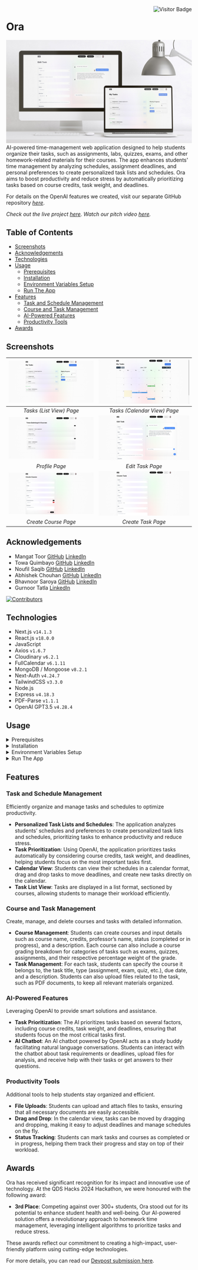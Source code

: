 <img align="right" alt="Visitor Badge" src="https://visitor-badge.laobi.icu/badge?page_id=towaquimbayo.Ora">

# Ora

![Ora Thumbnail](screenshots/ora-thumbnail.jpg)
AI-powered time-management web application designed to help students organize their tasks, such as assignments, labs, quizzes, exams, and other homework-related materials for their courses. The app enhances students' time management by analyzing schedules, assignment deadlines, and personal preferences to create personalized task lists and schedules. Ora aims to boost productivity and reduce stress by automatically prioritizing tasks based on course credits, task weight, and deadlines.

For details on the OpenAI features we created, visit our separate GitHub repository [_here_](https://github.com/abhishekchouhannk/qds2024-ai-api).

_Check out the live project [_here_](https://qds-hacks-2024.onrender.com/). Watch our pitch video [_here_](https://www.youtube.com/watch?v=Gm644fFPYi8)._

## Table of Contents

* [Screenshots](#screenshots)
* [Acknowledgements](#acknowledgements)
* [Technologies](#technologies)
* [Usage](#usage)
  * [Prerequisites](#prerequisites)
  * [Installation](#installation)
  * [Environment Variables Setup](#environment-variables-setup)
  * [Run The App](#run-the-app)
* [Features](#features)
  * [Task and Schedule Management](#task-and-schedule-management)
  * [Course and Task Management](#course-and-task-management)
  * [AI-Powered Features](#ai-powered-features)
  * [Productivity Tools](#productivity-tools)
* [Awards](#awards)

## Screenshots

| ![Tasks (List View) Page](screenshots/tasks-list-view.png) | ![Tasks (Calendar View) Page](screenshots/tasks-calendar-view.png) |
|:--:|:--:|
| _Tasks (List View) Page_ | _Tasks (Calendar View) Page_ |
| ![Profile Page](screenshots/profile.png) | ![Edit Task Page](screenshots/edit-task.png) |
| _Profile Page_ | _Edit Task Page_ |
| ![Create Course Page](screenshots/create-course.png) | ![Create Task Page](screenshots/create-task.png) |
| _Create Course Page_ | _Create Task Page_ |

## Acknowledgements

* Mangat Toor [GitHub](https://github.com/immangat) [LinkedIn](https://www.linkedin.com/in/immangat)
* Towa Quimbayo [GitHub](https://github.com/towaquimbayo) [LinkedIn](https://www.linkedin.com/in/towa-quimbayo/)
* Noufil Saqib [GitHub](https://github.com/noufilsaqib) [LinkedIn](https://www.linkedin.com/in/muhammad-noufil-saqib/)
* Abhishek Chouhan [GitHub](https://github.com/abhishekchouhannk) [LinkedIn](https://www.linkedin.com/in/abhishekchouhannk)
* Bhavnoor Saroya [GitHub](https://github.com/BhavnoorSaroya) [LinkedIn](https://www.linkedin.com/in/bhavnoor-saroya)
* Gurnoor Tatla [LinkedIn](https://www.linkedin.com/in/gurnoortatla/)

[![Contributors](https://contrib.rocks/image?repo=towaquimbayo/Ora)](https://github.com/towaquimbayo/Ora/graphs/contributors)

## Technologies

* Next.js `v14.1.3`
* React.js `v18.0.0`
* JavaScript
* Axios `v1.6.7`
* Cloudinary `v6.2.1`
* FullCalendar `v6.1.11`
* MongoDB / Mongoose `v8.2.1`
* Next-Auth `v4.24.7`
* TailwindCSS `v3.3.0`
* Node.js
* Express `v4.18.3`
* PDF-Parse `v1.1.1`
* OpenAI GPT3.5 `v4.28.4`

## Usage

<details>
  <summary>Prerequisites</summary>

### Prerequisites

* [VSCode](https://code.visualstudio.com/download/)
* [Git](https://git-scm.com/downloads/)
* [Node.js](https://nodejs.org/en/download/)

</details>

<details>
  <summary>Installation</summary>

### Installation

1. Install the latest npm package version.

  ```sh
  npm install npm@latest -g
  ```

2. Clone the repository to your local machine.

  ```sh
  git clone https://github.com/towaquimbayo/Ora.git
  ```

3. Installing required dependencies requires Node and npm.

  ```sh
  npm install
  ```

</details>

<details>
  <summary>Environment Variables Setup</summary>

### Environment Variables Setup

For the project to run correctly, environment variables are required. Rename the `.env.example` to `.env`.

1. Sign up for a MongoDB Atlas account at <https://www.mongodb.com/cloud/atlas/register>. Then create a database Cluster and connect your project to that Cluster by clicking on the `Connect`, selecting the `Connect To Your Application` option and copying the Database `URI` string as your `DATABASE_URL`. Finally, replace the `username` and `password` fields in the URI string with your database credentials.
2. Create a Google OAuth app at <https://refine.dev/blog/nextauth-google-github-authentication-nextjs/#for-googleprovider-make-sure-you-have-a-google-account/>.
3. Sign up for an OpenAI account and follow the documentation at <https://platform.openai.com/docs/quickstart?context=node> to obtain your API key and set up OpenAI.
4. Create a Cloudinary account and follow the documentation at <https://cloudinary.com/guides/front-end-development/integrating-cloudinary-with-next-js> to obtain your API credentials and setup Cloudinary with Next.js

</details>

<details>
  <summary>Run The App</summary>

### Run The App

Running the application locally or in production is straightforward since both the frontend and backend are integrated into a single Next.js application running on port 3000.

* Execute `npm run build` to build the application for production.
* Execute `npm run dev` to run locally in development mode or `npm start` to run it using the production build.

</details>

## Features

### Task and Schedule Management

Efficiently organize and manage tasks and schedules to optimize productivity.

* __Personalized Task Lists and Schedules__: The application analyzes students’ schedules and preferences to create personalized task lists and schedules, prioritizing tasks to enhance productivity and reduce stress.
* __Task Prioritization__: Using OpenAI, the application prioritizes tasks automatically by considering course credits, task weight, and deadlines, helping students focus on the most important tasks first.
* __Calendar View__: Students can view their schedules in a calendar format, drag and drop tasks to move deadlines, and create new tasks directly on the calendar.
* __Task List View__: Tasks are displayed in a list format, sectioned by courses, allowing students to manage their workload efficiently.

### Course and Task Management

Create, manage, and delete courses and tasks with detailed information.

* __Course Management__: Students can create courses and input details such as course name, credits, professor’s name, status (completed or in progress), and a description. Each course can also include a course grading breakdown for categories of tasks such as exams, quizzes, assignments, and their respective percentage weight of the grade.
* __Task Management__: For each task, students can specify the course it belongs to, the task title, type (assignment, exam, quiz, etc.), due date, and a description. Students can also upload files related to the task, such as PDF documents, to keep all relevant materials organized.

### AI-Powered Features

Leveraging OpenAI to provide smart solutions and assistance.

* __Task Prioritization__: The AI prioritizes tasks based on several factors, including course credits, task weight, and deadlines, ensuring that students focus on the most critical tasks first.
* __AI Chatbot__: An AI chatbot powered by OpenAI acts as a study buddy facilitating natural language conversations. Students can interact with the chatbot about task requirements or deadlines, upload files for analysis, and receive help with their tasks or get answers to their questions.

### Productivity Tools

Additional tools to help students stay organized and efficient.

* __File Uploads__: Students can upload and attach files to tasks, ensuring that all necessary documents are easily accessible.
* __Drag and Drop__: In the calendar view, tasks can be moved by dragging and dropping, making it easy to adjust deadlines and manage schedules on the fly.
* __Status Tracking__: Students can mark tasks and courses as completed or in progress, helping them track their progress and stay on top of their workload.

## Awards

Ora has received significant recognition for its impact and innovative use of technology. At the QDS Hacks 2024 Hackathon, we were honoured with the following award:

* __3rd Place__: Competing against over 300+ students, Ora stood out for its potential to enhance student health and well-being. Our AI-powered solution offers a revolutionary approach to homework time management, leveraging intelligent algorithms to prioritize tasks and reduce stress.

These awards reflect our commitment to creating a high-impact, user-friendly platform using cutting-edge technologies.

For more details, you can read our [Devpost submission here](https://devpost.com/software/ora-32wnoz).
